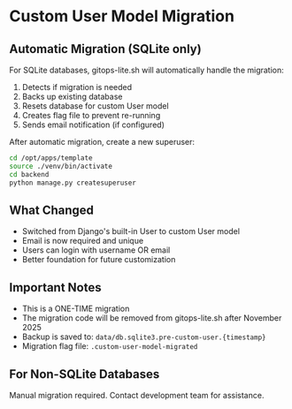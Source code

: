 # Custom User Model Migration

## Automatic Migration (SQLite only)
For SQLite databases, gitops-lite.sh will automatically handle the migration:
1. Detects if migration is needed
2. Backs up existing database
3. Resets database for custom User model
4. Creates flag file to prevent re-running
5. Sends email notification (if configured)

After automatic migration, create a new superuser:
```bash
cd /opt/apps/template
source ./venv/bin/activate
cd backend
python manage.py createsuperuser
```

## What Changed
- Switched from Django's built-in User to custom User model
- Email is now required and unique
- Users can login with username OR email
- Better foundation for future customization

## Important Notes
- This is a ONE-TIME migration
- The migration code will be removed from gitops-lite.sh after November 2025
- Backup is saved to: `data/db.sqlite3.pre-custom-user.{timestamp}`
- Migration flag file: `.custom-user-model-migrated`

## For Non-SQLite Databases
Manual migration required. Contact development team for assistance.
